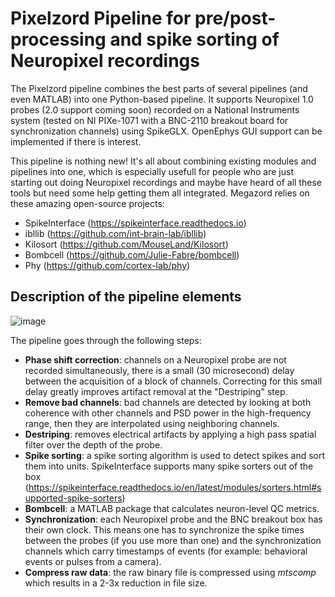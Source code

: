 # Pixelzord Pipeline for pre/post-processing and spike sorting of Neuropixel recordings

The Pixelzord pipeline combines the best parts of several pipelines (and even MATLAB) into one Python-based pipeline. It supports Neuropixel 1.0 probes (2.0 support coming soon) recorded on a National Instruments system (tested on NI PIXe-1071 with a BNC-2110 breakout board for synchronization channels) using SpikeGLX. OpenEphys GUI support can be implemented if there is interest. 

This pipeline is nothing new! It's all about combining existing modules and pipelines into one, which is especially usefull for people who are just starting out doing Neuropixel recordings and maybe have heard of all these tools but need some help getting them all integrated. Megazord relies on these amazing open-source projects:
- SpikeInterface (https://spikeinterface.readthedocs.io)
- ibllib (https://github.com/int-brain-lab/ibllib)
- Kilosort (https://github.com/MouseLand/Kilosort)
- Bombcell (https://github.com/Julie-Fabre/bombcell)
- Phy (https://github.com/cortex-lab/phy)

## Description of the pipeline elements

![image](https://github.com/NeuroNetMem/PixelzordPipeline/assets/19360723/7d043851-de5e-4605-a5fa-48c036f68988)

The pipeline goes through the following steps:
- **Phase shift correction**: channels on a Neuropixel probe are not recorded simultaneously, there is a small (30 microsecond) delay between the acquisition of a block of channels. Correcting for this small delay greatly improves artifact removal at the "Destriping" step.
- **Remove bad channels**: bad channels are detected by looking at both coherence with other channels and PSD power in the high-frequency range, then they are interpolated using neighboring channels.
- **Destriping**: removes electrical artifacts by applying a high pass spatial filter over the depth of the probe.
- **Spike sorting**: a spike sorting algorithm is used to detect spikes and sort them into units. SpikeInterface supports many spike sorters out of the box (https://spikeinterface.readthedocs.io/en/latest/modules/sorters.html#supported-spike-sorters)
- **Bombcell**: a MATLAB package that calculates neuron-level QC metrics.
- **Synchronization**: each Neuropixel probe and the BNC breakout box has their own clock. This means one has to synchronize the spike times between the probes (if you use more than one) and the synchronization channels which carry timestamps of events (for example: behavioral events or pulses from a camera).
- **Compress raw data**: the raw binary file is compressed using *mtscomp* which results in a 2-3x reduction in file size.




